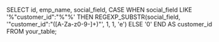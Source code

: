 SELECT
  id,
  emp_name,
  social_field,
  CASE
    WHEN social_field LIKE '%\"customer_id\":\"%\"%' THEN REGEXP_SUBSTR(social_field, '\"customer_id\":\"([A-Za-z0-9-]+)\"', 1, 1, 'e')
    ELSE '0'
  END AS customer_id
FROM
  your_table;
